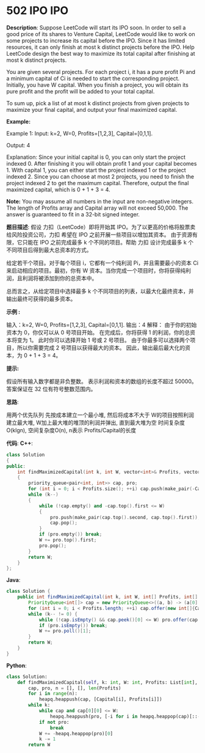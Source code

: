 # 502 IPO IPO

__Description__:
Suppose LeetCode will start its IPO soon. In order to sell a good price of its shares to Venture Capital, LeetCode would like to work on some projects to increase its capital before the IPO. Since it has limited resources, it can only finish at most k distinct projects before the IPO. Help LeetCode design the best way to maximize its total capital after finishing at most k distinct projects.

You are given several projects. For each project i, it has a pure profit Pi and a minimum capital of Ci is needed to start the corresponding project. Initially, you have W capital. When you finish a project, you will obtain its pure profit and the profit will be added to your total capital.

To sum up, pick a list of at most k distinct projects from given projects to maximize your final capital, and output your final maximized capital.

__Example:__

Example 1:
Input: k=2, W=0, Profits=[1,2,3], Capital=[0,1,1].

Output: 4

Explanation: Since your initial capital is 0, you can only start the project indexed 0.
             After finishing it you will obtain profit 1 and your capital becomes 1.
             With capital 1, you can either start the project indexed 1 or the project indexed 2.
             Since you can choose at most 2 projects, you need to finish the project indexed 2 to get the maximum capital.
             Therefore, output the final maximized capital, which is 0 + 1 + 3 = 4.

__Note:__
You may assume all numbers in the input are non-negative integers.
The length of Profits array and Capital array will not exceed 50,000.
The answer is guaranteed to fit in a 32-bit signed integer.

__题目描述__:
假设 力扣（LeetCode）即将开始其 IPO。为了以更高的价格将股票卖给风险投资公司，力扣 希望在 IPO 之前开展一些项目以增加其资本。 由于资源有限，它只能在 IPO 之前完成最多 k 个不同的项目。帮助 力扣 设计完成最多 k 个不同项目后得到最大总资本的方式。

给定若干个项目。对于每个项目 i，它都有一个纯利润 Pi，并且需要最小的资本 Ci 来启动相应的项目。最初，你有 W 资本。当你完成一个项目时，你将获得纯利润，且利润将被添加到你的总资本中。

总而言之，从给定项目中选择最多 k 个不同项目的列表，以最大化最终资本，并输出最终可获得的最多资本。

__示例 :__

输入：k=2, W=0, Profits=[1,2,3], Capital=[0,1,1].
输出：4
解释：
由于你的初始资本为 0，你仅可以从 0 号项目开始。
在完成后，你将获得 1 的利润，你的总资本将变为 1。
此时你可以选择开始 1 号或 2 号项目。
由于你最多可以选择两个项目，所以你需要完成 2 号项目以获得最大的资本。
因此，输出最后最大化的资本，为 0 + 1 + 3 = 4。

__提示:__

假设所有输入数字都是非负整数。
表示利润和资本的数组的长度不超过 50000。
答案保证在 32 位有符号整数范围内。

__思路__:

用两个优先队列
先按成本建立一个最小堆, 然后将成本不大于 W的项目按照利润建立最大堆, W加上最大堆的堆顶的利润并弹出, 直到最大堆为空
时间复杂度O(klgn), 空间复杂度O(n), n表示 Profits/Capital的长度

__代码__:
__C++__:

```C++
class Solution 
{
public:
    int findMaximizedCapital(int k, int W, vector<int>& Profits, vector<int>& Capital) 
    {
        priority_queue<pair<int, int>> cap, pro;
        for (int i = 0; i < Profits.size(); ++i) cap.push(make_pair(-Capital[i], Profits[i]));
        while (k--) 
        {
            while (!cap.empty() and -cap.top().first <= W)
            {
                pro.push(make_pair(cap.top().second, cap.top().first));
                cap.pop();
            }
            if (pro.empty()) break;
            W += pro.top().first;
            pro.pop();
        }
        return W;
    }
};
```

__Java__:

```Java
class Solution {
    public int findMaximizedCapital(int k, int W, int[] Profits, int[] Capital) {
        PriorityQueue<int[]> cap = new PriorityQueue<>((a, b) -> (a[0] - b[0])), pro = new PriorityQueue<>((a, b) -> (b[1] - a[1]));
        for (int i = 0; i < Profits.length; ++i) cap.offer(new int[]{Capital[i], Profits[i]});
        while (k-- != 0) {
            while (!cap.isEmpty() && cap.peek()[0] <= W) pro.offer(cap.poll());
            if (pro.isEmpty()) break;
            W += pro.poll()[1];
        }
        return W;
    }
}
```

__Python__:

```Python
class Solution:
    def findMaximizedCapital(self, k: int, W: int, Profits: List[int], Capital: List[int]) -> int:
        cap, pro, n = [], [], len(Profits)
        for i in range(n):
            heapq.heappush(cap, [Capital[i], Profits[i]])
        while k:
            while cap and cap[0][0] <= W:
                heapq.heappush(pro, [-i for i in heapq.heappop(cap)[::-1]])
            if not pro:
                break
            W += -heapq.heappop(pro)[0]
            k -= 1
        return W
```
